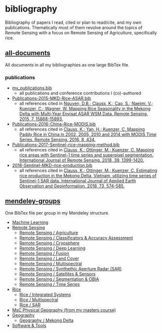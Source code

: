 # bibliography
Bibliography of papers I read, cited or plan to read/cite, and my own publications. Thematically most of them revolve around the topics of Remote Sensing with a focus on Remote Sensing of Agriculture, specifically rice.

## [all-documents](all-documents.bib)
All documents in all my bibliographies as one large BibTex file.

### publications

- [my_publications.bib](mendeley-groups/my_publications.bib)
	- all publications and conference contributions I (co)-authored
- [Publications-2015-MKD-Rice-ASAR.bib](mendeley-groups/Publications-2015-MKD-Rice-ASAR.bib)
	- all references cited in [Nguyen, D.B.; Clauss, K.; Cao, S.; Naeimi, V.; Kuenzer, C.; Wagner, W.	Mapping Rice Seasonality in the Mekong Delta with Multi-Year Envisat ASAR WSM Data. Remote Sensing. 2015, 7, 15868-15893.](https://doi.org/10.3390/rs71215808)
- [Publications-2016-China-Rice-MODIS.bib](mendeley-groups/Publications-2016-China-Rice-MODIS.bib)
	- all references cited in [Clauss, K.; Yan, H.; Kuenzer, C.	Mapping Paddy Rice in China in 2002, 2005, 2010 and 2014 with MODIS Time Series. Remote Sensing. 2016, 8, 434.](https://doi.org/10.3390/rs8050434)
- [Publications-2017-Sentinel-rice-mapping-method.bib](mendeley-groups/Publications-2017-Sentinel-rice-mapping-method.bib)
	- all references cited in [Clauss, K.; Ottinger, M.; Kuenzer, C. Mapping rice areas with Sentinel-1 time series and superpixel segmentation. International Journal of Remote Sensing. 2018, 39, 1399-1420.](https://doi.org/10.1080/01431161.2017.1404162)
- [2018-Sentinel-MKD-rice-production.bib](mendeley-groups/2018-Sentinel-MKD-rice-production.bib)
	- all references cited in [Clauss, K.; Ottinger, M.; Kuenzer, C. Estimating rice production in the Mekong Delta, Vietnam, utilizing time series of Sentinel-1 SAR data. International Journal of Applied Earth Observation and Geoinformation. 2018, 73, 574-585.](https://doi.org/10.1016/j.jag.2018.07.022)

## [mendeley-groups](mendeley-groups)
One BibTex file per group in my Mendeley structure.

- [Machine Learning](mendeley-groups/Machine-Learning.bib)
- [Remote Sensing](mendeley-groups/Remote-Sensing.bib)
	- [Remote Sensing / Agriculture](mendeley-groups/Remote-Sensing-agriculture.bib)
	- [Remote Sensing / Classificators & Accuracy Assessment](mendeley-groups/Remote-Sensing-classificators-accuracy.bib)
	- [Remote Sensing / Cryosphere](mendeley-groups/Remote-Sensing-cryosphere.bib)
	- [Remote Sensing / Deep Learning](Remote-Sensing-deep-learning.bib)
	- [Remote Sensing / Fusion](mendeley-groups/Remote-Sensing-fusion.bib)
	- [Remote Sensing / Land Cover](mendeley-groups/Remote-Sensing-land-cover.bib)
	- [Remote Sensing / Multispectral](mendeley-groups/Remote-Sensing-multispectral.bib)
	- [Remote Sensing / Synthethic Aperture Radar (SAR)](mendeley-groups/Remote-Sensing-SAR.bib)
	- [Remote Sensing / Satellites & Sensors](mendeley-groups/Remote-Sensing-satellites-sensors.bib)
	- [Remote Sensing / Segmentation & OBIA](mendeley-groups/Remote-Sensing-segmentation-obia.bib)
	- [Remote Sensing / Time Series](mendeley-groups/Remote-Sensing-time-series.bib)
- [Rice](mendeley-groups/Rice.bib)
	- [Rice / Integrated Systems](mendeley-groups/Rice-Integrated_Rice-general.bib)
	- [Rice / Multispectral](mendeley-groups/Rice-Multispectral-Rice.bib)
	- [Rice / SAR](mendeley-groups/Rice-SAR-Rice.bib)
- [MsC Physical Geography (from my masters course)](mendeley-groups/MsC-Physical-Geography.bib)
- [Geography](mendeley-groups/Geography-general.bib)
	- [Geography / Mekong Delta](mendeley-groups/Geography-general-MKD.bib)
- [Software & Tools](mendeley-groups/Software.bib)
